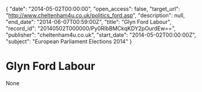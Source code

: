 {
  "date": "2014-05-02T00:00:00", 
  "open_access": false, 
  "target_url": "http://www.cheltenham4u.co.uk/politics_ford.asp", 
  "description": null, 
  "end_date": "2014-06-07T00:59:00Z", 
  "title": "Glyn Ford Labour", 
  "record_id": "20140502T000000/Py0RIbBMCkqKDY2pOurdEw==", 
  "publisher": "cheltenham4u.co.uk", 
  "start_date": "2014-05-02T00:00:00Z", 
  "subject": "European Parliament Elections 2014"
}

# Glyn Ford Labour

None